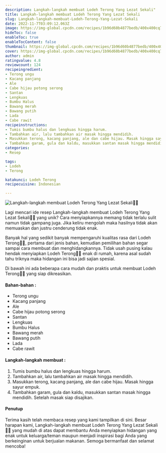 ```yaml
---
description: Langkah-langkah membuat Lodeh Terong Yang Lezat Sekali"
title: Langkah-langkah membuat Lodeh Terong Yang Lezat Sekali
slug: Langkah-langkah-membuat-Lodeh-Terong-Yang-Lezat-Sekali
date: 2022-11-7T03:09:12.063Z
image: https://img-global.cpcdn.com/recipes/1b96d60b4877bedb/400x400cq70/photo.jpg
hideToc: false
enableToc: true
enableTocContent: false
thumbnail: https://img-global.cpcdn.com/recipes/1b96d60b4877bedb/400x400cq70/photo.jpg
cover: https://img-global.cpcdn.com/recipes/1b96d60b4877bedb/400x400cq70/photo.jpg
author: admin
ratingvalue: 4.8
reviewcount: 124
recipeingredient:
- Terong ungu
- Kacang panjang
- Ale
- Cabe hijau potong serong
- Santan
- Lengkuas
- Bumbu Halus
- Bawang merah
- Bawang putih
- Lada
- Cabe rawit
recipeinstructions:
- Tumis bumbu halus dan lengkuas hingga harum.
- Tambahkan air, lalu tambahkan air masak hingga mendidih.
- Masukkan terong, kacang panjang, ale dan cabe hijau. Masak hingga sayur empuk.
- Tambahkan garam, gula dan kaldu, masukkan santan masak hingga mendidih. Setelah masak siap disajikan.
categories:
- Resep

tags:
- Lodeh
- Terong

katakunci: Lodeh Terong
recipecuisine: Indonesian

---
```


![Langkah-langkah membuat Lodeh Terong Yang Lezat Sekali👩‍🍳](https://img-global.cpcdn.com/recipes/1b96d60b4877bedb/400x400cq70/photo.jpg)

Lagi mencari ide resep Langkah-langkah membuat Lodeh Terong Yang Lezat Sekali👩‍🍳 yang unik? Cara menyiapkannya memang tidak terlalu sulit namun tidak gampang juga. Jika keliru mengolah maka hasilnya tidak akan memuaskan dan justru cenderung tidak enak.

Banyak hal yang sedikit banyak mempengaruhi kualitas rasa dari Lodeh Terong👩‍🍳, pertama dari jenis bahan, kemudian pemilihan bahan segar sampai cara membuat dan menghidangkannya. Tidak usah pusing kalau hendak menyiapkan Lodeh Terong👩‍🍳 enak di rumah, karena asal sudah tahu triknya maka hidangan ini bisa jadi sajian spesial.

Di bawah ini ada beberapa cara mudah dan praktis untuk membuat Lodeh Terong👩‍🍳 yang siap dikreasikan.

<!--inarticleads1-->

#### Bahan-bahan :

- Terong ungu
- Kacang panjang
- Ale
- Cabe hijau potong serong
- Santan
- Lengkuas
- Bumbu Halus
- Bawang merah
- Bawang putih
- Lada
- Cabe rawit

<!--inarticleads2-->

#### Langkah-langkah membuat :

1. Tumis bumbu halus dan lengkuas hingga harum.
1. Tambahkan air, lalu tambahkan air masak hingga mendidih.
1. Masukkan terong, kacang panjang, ale dan cabe hijau. Masak hingga sayur empuk.
1. Tambahkan garam, gula dan kaldu, masukkan santan masak hingga mendidih. Setelah masak siap disajikan.

#### Penutup

Terima kasih telah membaca resep yang kami tampilkan di sini. Besar harapan kami, Langkah-langkah membuat Lodeh Terong Yang Lezat Sekali👩‍🍳 yang mudah di atas dapat membantu Anda menyiapkan hidangan yang enak untuk keluarga/teman maupun menjadi inspirasi bagi Anda yang berkeinginan untuk berjualan makanan. Semoga bermanfaat dan selamat mencoba!